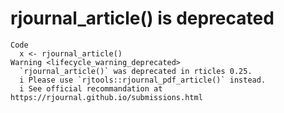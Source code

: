 # rjournal_article() is deprecated

    Code
      x <- rjournal_article()
    Warning <lifecycle_warning_deprecated>
      `rjournal_article()` was deprecated in rticles 0.25.
      i Please use `rjtools::rjournal_pdf_article()` instead.
      i See official recommandation at https://rjournal.github.io/submissions.html

